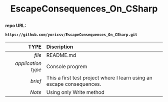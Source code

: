 # <p align = center><b>EscapeConsequences_On_CSharp<b></p>
 
repo URL:
```
https://github.com/yoricsv/EscapeConsequences_On_CSharp.git
```

**TYPE**           | **Discription**
              ---: | :---
*file*             | README.md
*application type* | Console progrem
*brief*            | This a first test project where I learn using an escape consequences.
*Note*             | Using only Write method
